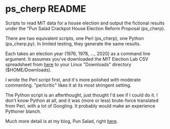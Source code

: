 ps_cherp README
===============

Scripts to read MIT data for a house election and output the fictional results under the "Pun Salad Crackpot
House Election Reform Proposal (ps_cherp).

There are two equivalent scripts, one Perl (ps_cherp), one Python (ps_cherp.py). In limited testing, they
generate the same results.

Each takes an election year (1976, 1978, ..., 2020) as a command line argument.
It assumes you've downloaded the MIT Election Lab CSV spreadsheet from [here](https://dataverse.harvard.edu/dataset.xhtml?persistentId=doi:10.7910/DVN/IG0UN2) to your Linux "Downloads" directory ($HOME/Downloads).

I wrote the Perl script first, and it's more polished with moderate commenting. "perlcritic" likes it at its most
stringent setting.

The Python script is an afterthought, just thought I'd see if I could do it. I don't know Python at all, and
it was (more or less) brute-force translated from Perl, with a lot of Googling. It probably would make an experience Pythoner blanch.

Much more detail is at my blog, Pun Salad, right [here](https://punsalad.com/cgi-bin/ps?spec=2022/05/11/).


